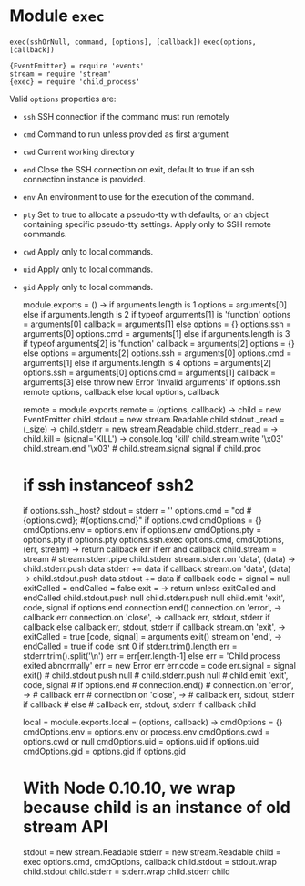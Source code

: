 
# Module `exec`

`exec(sshOrNull, command, [options], [callback])`
`exec(options, [callback])`

    {EventEmitter} = require 'events'
    stream = require 'stream'
    {exec} = require 'child_process'

Valid `options` properties are:   
-   `ssh`   SSH connection if the command must run remotely   
-   `cmd`   Command to run unless provided as first argument   
-   `cwd`   Current working directory   
-   `end`   Close the SSH connection on exit, default to true if an ssh connection instance is provided.   
-   `env`   An environment to use for the execution of the command.   
-   `pty`   Set to true to allocate a pseudo-tty with defaults, or an object containing specific pseudo-tty settings. Apply only to SSH remote commands.   
-   `cwd`   Apply only to local commands.   
-   `uid`   Apply only to local commands.   
-   `gid`   Apply only to local commands.  

    module.exports = () ->
      if arguments.length is 1
        options = arguments[0]
      else if arguments.length is 2
        if typeof arguments[1] is 'function'
          options = arguments[0]
          callback = arguments[1]
        else
          options = {}
          options.ssh = arguments[0]
          options.cmd = arguments[1]
      else if arguments.length is 3
        if typeof arguments[2] is 'function'
          callback = arguments[2]
          options = {}
        else
          options = arguments[2]
        options.ssh = arguments[0]
        options.cmd = arguments[1]
      else if arguments.length is 4
        options = arguments[2]
        options.ssh = arguments[0]
        options.cmd = arguments[1]
        callback = arguments[3]
      else 
        throw new Error 'Invalid arguments'
      if options.ssh
        remote options, callback
      else
        local options, callback

    remote = module.exports.remote = (options, callback) ->
      child = new EventEmitter
      child.stdout = new stream.Readable
      child.stdout._read = (_size) ->
      child.stderr = new stream.Readable
      child.stderr._read = -> 
      child.kill = (signal='KILL') ->
        console.log 'kill'
        child.stream.write '\x03'
        child.stream.end '\x03'
        # child.stream.signal signal if child.proc
      # if ssh instanceof ssh2
      if options.ssh._host?
        stdout = stderr = ''
        options.cmd = "cd #{options.cwd}; #{options.cmd}" if options.cwd
        cmdOptions = {}
        cmdOptions.env = options.env if options.env
        cmdOptions.pty = options.pty if options.pty
        options.ssh.exec options.cmd, cmdOptions, (err, stream) ->
          return callback err if err and callback
          child.stream = stream
          # stream.stderr.pipe child.stderr
          stream.stderr.on 'data', (data) ->
            child.stderr.push data
            stderr += data if callback
          stream.on 'data', (data) ->
            child.stdout.push data
            stdout += data if callback
          code = signal = null
          exitCalled = endCalled = false
          exit = ->
            return unless exitCalled and endCalled
            child.stdout.push null
            child.stderr.push null
            child.emit 'exit', code, signal
            if options.end
              connection.end()
              connection.on 'error', ->
                callback err
              connection.on 'close', ->
                callback err, stdout, stderr if callback
            else
              callback err, stdout, stderr if callback
          stream.on 'exit', ->
            exitCalled = true
            [code, signal] = arguments
            exit()
          stream.on 'end', ->
            endCalled = true
            if code isnt 0
              if stderr.trim().length
                err = stderr.trim().split('\n')
                err = err[err.length-1]
              else
                err = 'Child process exited abnormally'
              err = new Error err
              err.code = code
              err.signal = signal
            exit()
            # child.stdout.push null
            # child.stderr.push null
            # child.emit 'exit', code, signal
            # if options.end
            #   connection.end()
            #   connection.on 'error', ->
            #     callback err
            #   connection.on 'close', ->
            #     callback err, stdout, stderr if callback
            # else
            #   callback err, stdout, stderr if callback
      child

    local = module.exports.local = (options, callback) ->
      cmdOptions = {}
      cmdOptions.env = options.env or process.env
      cmdOptions.cwd = options.cwd or null
      cmdOptions.uid = options.uid if options.uid
      cmdOptions.gid = options.gid if options.gid
      # With Node 0.10.10, we wrap because child is an instance of old stream API
      stdout = new stream.Readable
      stderr = new stream.Readable
      child = exec options.cmd, cmdOptions, callback
      child.stdout = stdout.wrap child.stdout
      child.stderr = stderr.wrap child.stderr
      child


